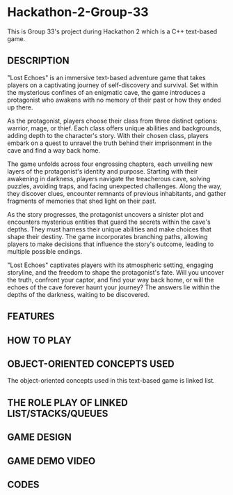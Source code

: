 # Hackathon-2-Group-33
This is Group 33's project during Hackathon 2 which is a C++ text-based game.

## DESCRIPTION
"Lost Echoes" is an immersive text-based adventure game that takes players on a captivating journey of self-discovery and survival. Set within the mysterious confines of an enigmatic cave, the game introduces a protagonist who awakens with no memory of their past or how they ended up there.

As the protagonist, players choose their class from three distinct options: warrior, mage, or thief. Each class offers unique abilities and backgrounds, adding depth to the character's story. With their chosen class, players embark on a quest to unravel the truth behind their imprisonment in the cave and find a way back home.

The game unfolds across four engrossing chapters, each unveiling new layers of the protagonist's identity and purpose. Starting with their awakening in darkness, players navigate the treacherous cave, solving puzzles, avoiding traps, and facing unexpected challenges. Along the way, they discover clues, encounter remnants of previous inhabitants, and gather fragments of memories that shed light on their past.

As the story progresses, the protagonist uncovers a sinister plot and encounters mysterious entities that guard the secrets within the cave's depths. They must harness their unique abilities and make choices that shape their destiny. The game incorporates branching paths, allowing players to make decisions that influence the story's outcome, leading to multiple possible endings.

"Lost Echoes" captivates players with its atmospheric setting, engaging storyline, and the freedom to shape the protagonist's fate. Will you uncover the truth, confront your captor, and find your way back home, or will the echoes of the cave forever haunt your journey? The answers lie within the depths of the darkness, waiting to be discovered.

## FEATURES

## HOW TO PLAY

## OBJECT-ORIENTED CONCEPTS USED
The object-oriented concepts used in this text-based game is linked list.

## THE ROLE PLAY OF LINKED LIST/STACKS/QUEUES

## GAME DESIGN

## GAME DEMO VIDEO

## CODES
